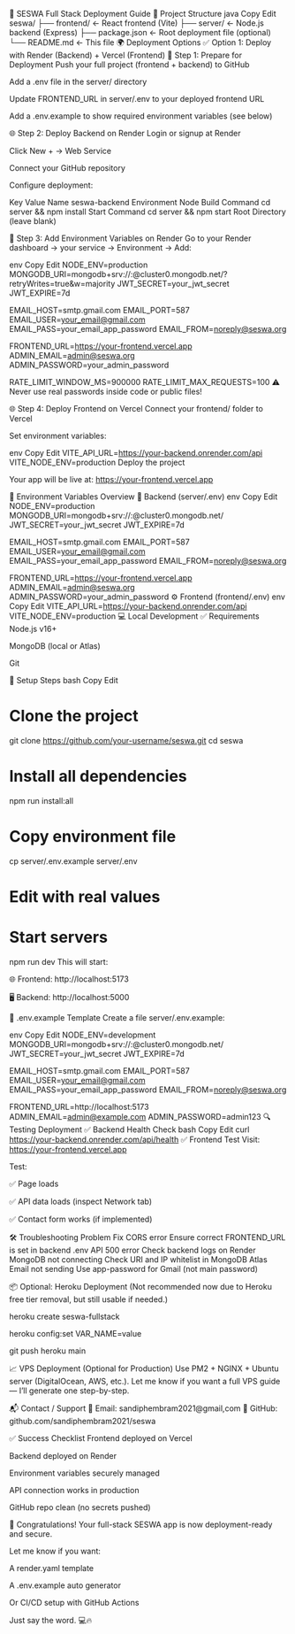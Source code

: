 🚀 SESWA Full Stack Deployment Guide
📁 Project Structure
java
Copy
Edit
seswa/
├── frontend/          ← React frontend (Vite)
├── server/            ← Node.js backend (Express)
├── package.json       ← Root deployment file (optional)
└── README.md          ← This file
🌍 Deployment Options
✅ Option 1: Deploy with Render (Backend) + Vercel (Frontend)
🔧 Step 1: Prepare for Deployment
Push your full project (frontend + backend) to GitHub

Add a .env file in the server/ directory

Update FRONTEND_URL in server/.env to your deployed frontend URL

Add a .env.example to show required environment variables (see below)

🌐 Step 2: Deploy Backend on Render
Login or signup at Render

Click New + → Web Service

Connect your GitHub repository

Configure deployment:

Key	Value
Name	seswa-backend
Environment	Node
Build Command	cd server && npm install
Start Command	cd server && npm start
Root Directory	(leave blank)

🔑 Step 3: Add Environment Variables on Render
Go to your Render dashboard → your service → Environment → Add:

env
Copy
Edit
NODE_ENV=production
MONGODB_URI=mongodb+srv://<username>:<password>@cluster0.mongodb.net/<dbname>?retryWrites=true&w=majority
JWT_SECRET=your_jwt_secret
JWT_EXPIRE=7d

EMAIL_HOST=smtp.gmail.com
EMAIL_PORT=587
EMAIL_USER=your_email@gmail.com
EMAIL_PASS=your_email_app_password
EMAIL_FROM=noreply@seswa.org

FRONTEND_URL=https://your-frontend.vercel.app
ADMIN_EMAIL=admin@seswa.org
ADMIN_PASSWORD=your_admin_password

RATE_LIMIT_WINDOW_MS=900000
RATE_LIMIT_MAX_REQUESTS=100
⚠️ Never use real passwords inside code or public files!

🌐 Step 4: Deploy Frontend on Vercel
Connect your frontend/ folder to Vercel

Set environment variables:

env
Copy
Edit
VITE_API_URL=https://your-backend.onrender.com/api
VITE_NODE_ENV=production
Deploy the project

Your app will be live at:
https://your-frontend.vercel.app

🧪 Environment Variables Overview
🔐 Backend (server/.env)
env
Copy
Edit
NODE_ENV=production
MONGODB_URI=mongodb+srv://<username>:<password>@cluster0.mongodb.net/<dbname>
JWT_SECRET=your_jwt_secret
JWT_EXPIRE=7d

EMAIL_HOST=smtp.gmail.com
EMAIL_PORT=587
EMAIL_USER=your_email@gmail.com
EMAIL_PASS=your_email_app_password
EMAIL_FROM=noreply@seswa.org

FRONTEND_URL=https://your-frontend.vercel.app
ADMIN_EMAIL=admin@seswa.org
ADMIN_PASSWORD=your_admin_password
⚙️ Frontend (frontend/.env)
env
Copy
Edit
VITE_API_URL=https://your-backend.onrender.com/api
VITE_NODE_ENV=production
💻 Local Development
✅ Requirements
Node.js v16+

MongoDB (local or Atlas)

Git

🔄 Setup Steps
bash
Copy
Edit
# Clone the project
git clone https://github.com/your-username/seswa.git
cd seswa

# Install all dependencies
npm run install:all

# Copy environment file
cp server/.env.example server/.env
# Edit with real values

# Start servers
npm run dev
This will start:

🌐 Frontend: http://localhost:5173

🖥️ Backend: http://localhost:5000

📝 .env.example Template
Create a file server/.env.example:

env
Copy
Edit
NODE_ENV=development
MONGODB_URI=mongodb+srv://<username>:<password>@cluster0.mongodb.net/<dbname>
JWT_SECRET=your_jwt_secret
JWT_EXPIRE=7d

EMAIL_HOST=smtp.gmail.com
EMAIL_PORT=587
EMAIL_USER=your_email@gmail.com
EMAIL_PASS=your_email_app_password
EMAIL_FROM=noreply@seswa.org

FRONTEND_URL=http://localhost:5173
ADMIN_EMAIL=admin@example.com
ADMIN_PASSWORD=admin123
🔍 Testing Deployment
✅ Backend Health Check
bash
Copy
Edit
curl https://your-backend.onrender.com/api/health
✅ Frontend Test
Visit: https://your-frontend.vercel.app

Test:

✅ Page loads

✅ API data loads (inspect Network tab)

✅ Contact form works (if implemented)

🛠 Troubleshooting
Problem	Fix
CORS error	Ensure correct FRONTEND_URL is set in backend .env
API 500 error	Check backend logs on Render
MongoDB not connecting	Check URI and IP whitelist in MongoDB Atlas
Email not sending	Use app-password for Gmail (not main password)

📦 Optional: Heroku Deployment
(Not recommended now due to Heroku free tier removal, but still usable if needed.)

heroku create seswa-fullstack

heroku config:set VAR_NAME=value

git push heroku main

📈 VPS Deployment (Optional for Production)
Use PM2 + NGINX + Ubuntu server (DigitalOcean, AWS, etc.).
Let me know if you want a full VPS guide — I’ll generate one step-by-step.

📬 Contact / Support
📧 Email: sandiphembram2021@gmail,com
📂 GitHub: github.com/sandiphembram2021/seswa

✅ Success Checklist
 Frontend deployed on Vercel

 Backend deployed on Render

 Environment variables securely managed

 API connection works in production

 GitHub repo clean (no secrets pushed)

🎉 Congratulations! Your full-stack SESWA app is now deployment-ready and secure.

Let me know if you want:

A render.yaml template

A .env.example auto generator

Or CI/CD setup with GitHub Actions

Just say the word. 💻🔥
